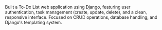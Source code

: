 Built a To-Do List web application using Django, featuring user authentication, task management (create, update, delete), and a clean, responsive interface. Focused on CRUD operations, database handling, and Django's templating system.
